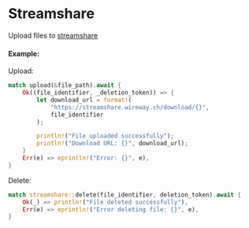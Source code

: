 # Streamshare

Upload files to [streamshare](https://streamshare.wireway.ch)

#### Example:

Upload:
```rust
match upload(&file_path).await {
    Ok((file_identifier, _deletion_token)) => {
        let download_url = format!(
            "https://streamshare.wireway.ch/download/{}",
            file_identifier
        );

        println!("File uploaded successfully");
        println!("Download URL: {}", download_url);
    }
    Err(e) => eprintln!("Error: {}", e),
}
```

Delete:
```rust
match streamshare::delete(file_identifier, deletion_token).await {
    Ok(_) => println!("File deleted successfully"),
    Err(e) => eprintln!("Error deleting file: {}", e),
}
```
